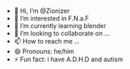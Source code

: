 - 👋 Hi, I’m @Zionizer
- 👀 I’m interested in F.N.a.F
- 🌱 I’m currently learning blender
- 💞️ I’m looking to collaborate on ...
- 📫 How to reach me ...
- 😄 Pronouns: he/him
- ⚡ Fun fact: i have A.D.H.D and autism

<!---
Zionizer/Zionizer is a ✨ special ✨ repository because its `README.md` (this file) appears on your GitHub profile.
You can click the Preview link to take a look at your changes.
--->
